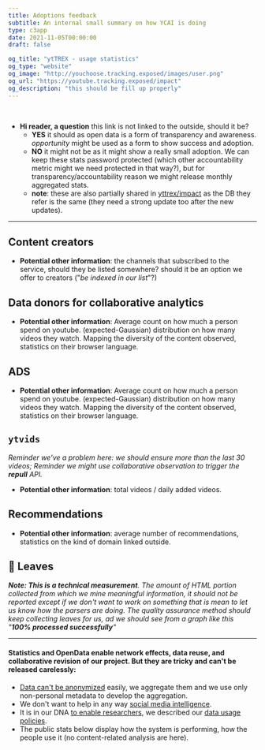```yaml
---
title: Adoptions feedback
subtitle: An internal small summary on how YCAI is doing
type: c3app
date: 2021-11-05T00:00:00
draft: false

og_title: "ytTREX - usage statistics"
og_type: "website"
og_image: "http://youchoose.tracking.exposed/images/user.png"
og_url: "https://youtube.tracking.exposed/impact"
og_description: "this should be fill up properly"
---
```


<br>

* **Hi reader, a question** this link is not linked to the outside, should it be? 
  * **YES** it should as open data is a form of transparency and awareness. _opportunity_ might be used as a form to show success and adoption.
  * **NO** it might not be as it might show a really small adoption. We can keep these stats password protected (which other accountability metric might we need protected in that way?), but for transparency/accountability reason we might release monthly aggregated stats.
  * **note**: these are also partially shared in [yttrex/impact](https://youtube.tracking.exposed/impact) as the DB they refer is the same (they need a strong update too after the new updates).
---

## Content creators
<div id="creators-graph" class="c3graph"></div>

* **Potential other information**: the channels that subscribed to the service, should they be listed somewhere? should it be an option we offer to creators ("_be indexed in our list_"?)

## Data donors for collaborative analytics 
<div id="supporters-graph" class="c3graph"></div>

* **Potential other information**: Average count on how much a person spend on youtube. (expected-Gaussian) distribution on how many videos they watch. Mapping the diversity of the content observed, statistics on their browser language.

## ADS
<div id="ads-graph" class="c3graph"></div>

* **Potential other information**: Average count on how much a person spend on youtube. (expected-Gaussian) distribution on how many videos they watch. Mapping the diversity of the content observed, statistics on their browser language.


## `ytvids`
<div id="ytvids-graph" class="c3graph"></div>

_Reminder we've a problem here: we should ensure more than the last 30 videos; Reminder we might use collaborative observation to trigger the **repull** API._

* **Potential other information**: total videos / daily added videos. 

## Recommendations 
<div id="recommendations-graph" class="c3graph"></div>

* **Potential other information**: average number of recommendations, statistics on the kind of domain linked outside.

## 🍃 Leaves
<div id="leaves-graph" class="c3graph"></div>

_**Note: This is a technical measurement**. The amount of HTML portion collected from which we mine meaningful information, it should not be reported except if we don't want to work on something that is mean to let us know how the parsers are doing. The quality assurance method should keep collecting leaves for us, ad we should see from a graph like this "**100% processed successfully**"_

<div id="notes"></div>

---

#### Statistics and OpenData enable network effects, data reuse, and collaborative revision of our project. But they are tricky and can't be released carelessly:

* [Data can't be anonymized](https://www.theguardian.com/technology/2019/jul/23/anonymised-data-never-be-anonymous-enough-study-finds) easily, we aggregate them and we use only non-personal metadata to develop the aggregation.
* We don't want to help in any way [social media intelligence](https://responsibledata.io/social-media-intelligence-the-wayward-child-of-open-source-intelligence/).
* It is in our DNA [to enable researchers](/data-activism), we described our [data usage policies](/privacy).
* The public stats below display how the system is performing, how the people use it (no content-related analysis are here).
